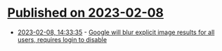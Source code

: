 # [Published on 2023-02-08](index.md)

* [2023-02-08, 14:33:35](https://news.ycombinator.com/item?id=34708518) - [Google will blur explicit image results for all users, requires login to disable](https://arstechnica.com/gadgets/2023/02/google-will-soon-default-to-blurring-explicit-image-search-results/)
